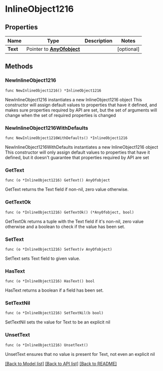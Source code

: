 # InlineObject1216

## Properties

Name | Type | Description | Notes
------------ | ------------- | ------------- | -------------
**Text** | Pointer to [**AnyOfobject**](anyOf&lt;object&gt;.md) |  | [optional] 

## Methods

### NewInlineObject1216

`func NewInlineObject1216() *InlineObject1216`

NewInlineObject1216 instantiates a new InlineObject1216 object
This constructor will assign default values to properties that have it defined,
and makes sure properties required by API are set, but the set of arguments
will change when the set of required properties is changed

### NewInlineObject1216WithDefaults

`func NewInlineObject1216WithDefaults() *InlineObject1216`

NewInlineObject1216WithDefaults instantiates a new InlineObject1216 object
This constructor will only assign default values to properties that have it defined,
but it doesn't guarantee that properties required by API are set

### GetText

`func (o *InlineObject1216) GetText() AnyOfobject`

GetText returns the Text field if non-nil, zero value otherwise.

### GetTextOk

`func (o *InlineObject1216) GetTextOk() (*AnyOfobject, bool)`

GetTextOk returns a tuple with the Text field if it's non-nil, zero value otherwise
and a boolean to check if the value has been set.

### SetText

`func (o *InlineObject1216) SetText(v AnyOfobject)`

SetText sets Text field to given value.

### HasText

`func (o *InlineObject1216) HasText() bool`

HasText returns a boolean if a field has been set.

### SetTextNil

`func (o *InlineObject1216) SetTextNil(b bool)`

 SetTextNil sets the value for Text to be an explicit nil

### UnsetText
`func (o *InlineObject1216) UnsetText()`

UnsetText ensures that no value is present for Text, not even an explicit nil

[[Back to Model list]](../README.md#documentation-for-models) [[Back to API list]](../README.md#documentation-for-api-endpoints) [[Back to README]](../README.md)


